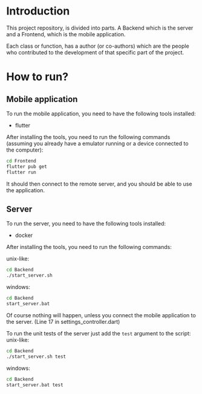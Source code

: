 # Introduction
This project repository, is divided into parts. A Backend which is the server and a Frontend, which is the mobile application.

Each class or function, has a author (or co-authors) which are the people who contributed to the development of that specific part of the project.

# How to run? 
## Mobile application
To run the mobile application, you need to have the following tools installed:
- flutter

After installing the tools, you need to run the following commands (assuming you already have a emulator running or a device connected to the computer):

```bash
cd Frontend
flutter pub get
flutter run
```

It should then connect to the remote server, and you should be able to use the application.

## Server
To run the server, you need to have the following tools installed:
- docker

After installing the tools, you need to run the following commands:

unix-like: 
```bash
cd Backend
./start_server.sh
```

windows:
```bat
cd Backend
start_server.bat
```
Of course nothing will happen, unless you connect the mobile application to the server. (Line 17 in settings_controller.dart)

To run the unit tests of the server just add the `test` argument to the script:
unix-like: 
```bash
cd Backend
./start_server.sh test
```

windows:
```bat
cd Backend
start_server.bat test
```

